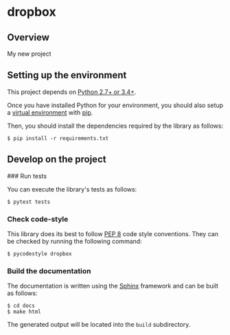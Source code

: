 # dropbox

## Overview

My new project

## Setting up the environment

This project depends on [Python 2.7+ or 3.4+](https://www.python.org/).

Once you have installed Python for your environment, you
should also setup a [virtual environment](https://virtualenv.pypa.io/en/stable/)
with [pip](https://pip.pypa.io/en/stable/installing/).

Then, you should install the dependencies required by
the library as follows:

```
$ pip install -r requirements.txt
```

## Develop on the project

### Run tests

You can execute the library's tests as follows:

```
$ pytest tests
```

### Check code-style

This library does its best to follow
[PEP 8](https://www.python.org/dev/peps/pep-0008/) code style conventions. They
can be checked by running the following command:

```
$ pycodestyle dropbox
```

### Build the documentation

The documentation is written using the
[Sphinx](http://www.sphinx-doc.org/en/stable/) framework and can be built
as follows:

```
$ cd docs
$ make html
```

The generated output will be located into the `build` subdirectory.

